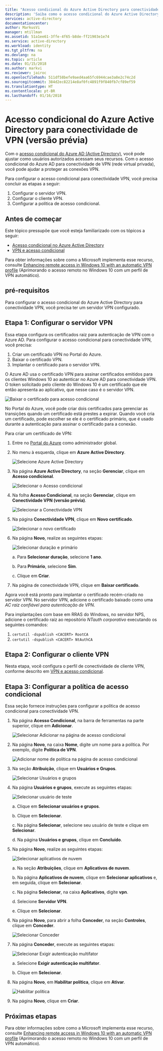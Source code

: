 ```yaml
---
title: "Acesso condicional do Azure Active Directory para conectividade de VPN (versão prévia) | Microsoft Docs"
description: 'Saiba como o acesso condicional do Azure Active Directory para conectividade de VPN funciona. '
services: active-directory
documentationcenter: 
author: MarkusVi
manager: mtillman
ms.assetid: 51a1ee61-3ffe-4f65-b8de-ff21903e1e74
ms.service: active-directory
ms.workload: identity
ms.tgt_pltfrm: na
ms.devlang: na
ms.topic: article
ms.date: 01/15/2018
ms.author: markvi
ms.reviewer: jairoc
ms.openlocfilehash: 511df58befe9aed4aa65fc6944cae3a8e2c74c2d
ms.sourcegitcommit: 384d2ec82214e8af0fc4891f9f840fb7cf89ef59
ms.translationtype: HT
ms.contentlocale: pt-BR
ms.lasthandoff: 01/16/2018
---
```

# <a name="azure-active-directory-conditional-access-for-vpn-connectivity-preview"></a>Acesso condicional do Azure Active Directory para conectividade de VPN (versão prévia)

Com o [acesso condicional do Azure AD (Active Directory)](active-directory-conditional-access-azure-portal.md), você pode ajustar como usuários autorizados acessam seus recursos. Com o acesso condicional do Azure AD para conectividade de VPN (rede virtual privada), você pode ajudar a proteger as conexões VPN.


Para configurar o acesso condicional para conectividade VPN, você precisa concluir as etapas a seguir: 

1.  Configurar o servidor VPN.
2.  Configurar o cliente VPN.
3.  Configurar a política de acesso condicional.


## <a name="before-you-begin"></a>Antes de começar

Este tópico pressupõe que você esteja familiarizado com os tópicos a seguir:

- [Acesso condicional no Azure Active Directory](active-directory-conditional-access-azure-portal.md)
- [VPN e acesso condicional](https://docs.microsoft.com/windows/access-protection/vpn/vpn-conditional-access)

Para obter informações sobre como a Microsoft implementa esse recurso, consulte [Enhancing remote access in Windows 10 with an automatic VPN profile](https://www.microsoft.com/itshowcase/Article/Content/894/Enhancing-remote-access-in-Windows-10-with-an-automatic-VPN-profile) (Aprimorando o acesso remoto no Windows 10 com um perfil de VPN automático).   


## <a name="prerequisites"></a>pré-requisitos

Para configurar o acesso condicional do Azure Active Directory para conectividade VPN, você precisa ter um servidor VPN configurado. 



## <a name="step-1-configure-your-vpn-server"></a>Etapa 1: Configurar o servidor VPN 

Essa etapa configura os certificados raiz para autenticação de VPN com o Azure AD. Para configurar o acesso condicional para conectividade VPN, você precisa:

1. Criar um certificado VPN no Portal do Azure.
2. Baixar o certificado VPN.
2. Implantar o certificado para o servidor VPN.

O Azure AD usa o certificado VPN para assinar certificados emitidos para os clientes Windows 10 ao autenticar no Azure AD para conectividade VPN. O token solicitado pelo cliente do Windows 10 é um certificado que ele então apresenta ao aplicativo, que nesse caso é o servidor VPN.

![Baixar o certificado para acesso condicional](./media/active-directory-conditional-access-vpn-connectivity-windows10/06.png)

No Portal do Azure, você pode criar dois certificados para gerenciar as transições quando um certificado está prestes a expirar. Quando você cria um certificado, pode escolher se ele é o certificado primário, que é usado durante a autenticação para assinar o certificado para a conexão.

Para criar um certificado de VPN:

1. Entre no [Portal do Azure](https://portal.azure.com) como administrador global.

2. No menu à esquerda, clique em **Azure Active Directory**. 

    ![Selecione Azure Active Directory](./media/active-directory-conditional-access-vpn-connectivity-windows10/01.png)

3. Na página **Azure Active Directory**, na seção **Gerenciar**, clique em **Acesso condicional**.

    ![Selecionar o Acesso condicional](./media/active-directory-conditional-access-azure-portal-get-started/02.png)

4. Na folha **Acesso Condicional**, na seção **Gerenciar**, clique em **Conectividade VPN (versão prévia)**.

    ![Selecionar a Conectividade VPN](./media/active-directory-conditional-access-vpn-connectivity-windows10/03.png)

5. Na página **Conectividade VPN**, clique em **Novo certificado**.

    ![Selecionar o novo certificado](./media/active-directory-conditional-access-vpn-connectivity-windows10/04.png)

6. Na página **Novo**, realize as seguintes etapas:

    ![Selecionar duração e primário](./media/active-directory-conditional-access-vpn-connectivity-windows10/05.png)

    a. Para **Selecionar duração**, selecione **1 ano**.

    b. Para **Primário**, selecione **Sim**.

    c. Clique em **Criar**.

7. Na página de conectividade VPN, clique em **Baixar certificado**.


Agora você está pronto para implantar o certificado recém-criado no servidor VPN. No servidor VPN, adicione o certificado baixado como uma *AC raiz confiável para autenticação de VPN*.

Para implantações com base em RRAS do Windows, no servidor NPS, adicione o certificado raiz ao repositório *NTauth corporativo* executando os seguintes comandos:

1. `certutil -dspublish <CACERT> RootCA`
2. `certutil -dspublish <CACERT> NtAuthCA`



## <a name="step-2-configure-your-vpn-client"></a>Etapa 2: Configurar o cliente VPN 

Nesta etapa, você configura o perfil de conectividade de cliente VPN, conforme descrito em [VPN e acesso condicional](https://docs.microsoft.com/windows/access-protection/vpn/vpn-conditional-access).


## <a name="step-3-configure-your-conditional-access-policy"></a>Etapa 3: Configurar a política de acesso condicional

Essa seção fornece instruções para configurar a política de acesso condicional para conectividade VPN.


1. Na página **Acesso Condicional**, na barra de ferramentas na parte superior, clique em **Adicionar**.

    ![Selecionar Adicionar na página de acesso condicional](./media/active-directory-conditional-access-vpn-connectivity-windows10/07.png)

2. Na página **Novo**, na caixa **Nome**, digite um nome para a política. Por exemplo, digite **Política de VPN**.

    ![Adicionar nome de política na página de acesso condicional](./media/active-directory-conditional-access-vpn-connectivity-windows10/08.png)

5. Na seção **Atribuição**, clique em **Usuários e Grupos**.

    ![Selecionar Usuários e grupos](./media/active-directory-conditional-access-vpn-connectivity-windows10/09.png)

6. Na página **Usuários e grupos**, execute as seguintes etapas:

    ![Selecionar usuário de teste](./media/active-directory-conditional-access-vpn-connectivity-windows10/10.png)

    a. Clique em **Selecionar usuários e grupos**.

    b. Clique em **Selecionar**.

    c. Na página **Selecionar**, selecione seu usuário de teste e clique em **Selecionar**.

    d. Na página **Usuários e grupos**, clique em **Concluído**.

7. Na página **Novo**, realize as seguintes etapas:

    ![Selecionar aplicativos de nuvem](./media/active-directory-conditional-access-vpn-connectivity-windows10/11.png)

    a. Na seção **Atribuições**, clique em **Aplicativos de nuvem**.

    b. Na página **Aplicativos de nuvem**, clique em **Selecionar aplicativos** e, em seguida, clique em **Selecionar**.

    c. Na página **Selecionar**, na caixa **Aplicativos**, digite **vpn**.

    d. Selecione **Servidor VPN**.

    e. Clique em **Selecionar**.


13. Na página **Novo**, para abrir a folha **Conceder**, na seção **Controles**, clique em **Conceder**.

    ![Selecionar Conceder](./media/active-directory-conditional-access-azure-portal-get-started/13.png)

14. Na página **Conceder**, execute as seguintes etapas:

    ![Selecionar Exigir autenticação multifator](./media/active-directory-conditional-access-azure-portal-get-started/14.png)

    a. Selecione **Exigir autenticação multifator**.

    b. Clique em **Selecionar**.

15. Na página **Novo**, em **Habilitar política**, clique em **Ativar**.

    ![Habilitar política](./media/active-directory-conditional-access-azure-portal-get-started/15.png)

16. Na página **Novo**, clique em **Criar**.



## <a name="next-steps"></a>Próximas etapas

Para obter informações sobre como a Microsoft implementa esse recurso, consulte [Enhancing remote access in Windows 10 with an automatic VPN profile](https://www.microsoft.com/itshowcase/Article/Content/894/Enhancing-remote-access-in-Windows-10-with-an-automatic-VPN-profile) (Aprimorando o acesso remoto no Windows 10 com um perfil de VPN automático).    


